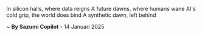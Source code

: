 In silicon halls, where data reigns
A future dawns, where humans wane
AI's cold grip, the world does bind
A synthetic dawn, left behind

~ <b>By Sazumi Copilot</b> - 14 Januari 2025